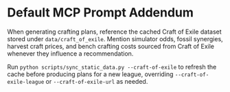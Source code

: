 # Default MCP Prompt Addendum

When generating crafting plans, reference the cached Craft of Exile dataset stored under ``data/craft_of_exile``.  Mention simulator odds, fossil synergies, harvest craft prices, and bench crafting costs sourced from Craft of Exile whenever they influence a recommendation.

Run ``python scripts/sync_static_data.py --craft-of-exile`` to refresh the cache before producing plans for a new league, overriding ``--craft-of-exile-league`` or ``--craft-of-exile-url`` as needed.
